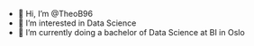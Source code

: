 - 👋 Hi, I’m @TheoB96
- 👀 I’m interested in Data Science
- 🌱 I’m currently doing a bachelor of Data Science at BI in Oslo

<!---
TheoB96/TheoB96 is a ✨ special ✨ repository because its `README.md` (this file) appears on your GitHub profile.
You can click the Preview link to take a look at your changes.
--->
